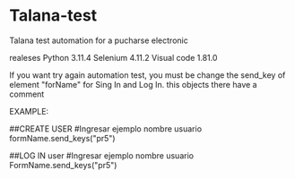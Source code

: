 # Talana-test
Talana test automation for a pucharse electronic

realeses Python 3.11.4 Selenium 4.11.2 Visual code 1.81.0

If you want try again automation test, you must be change the send_key of element "forName" for Sing In and Log In. this objects there have a comment

EXAMPLE:

##CREATE USER #Ingresar ejemplo nombre usuario formName.send_keys("pr5")

##LOG IN user #Ingresar ejemplo nombre usuario FormName.send_keys("pr5")
